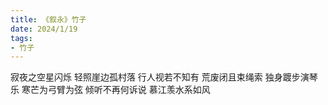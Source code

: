 ```yaml
---
title: 《叙永》竹子
date: 2024/1/19
tags:
- 竹子 
---
```

寂夜之空星闪烁
轻照崖边孤村落
行人视若不知有
荒废闭且束绳索
独身踱步演琴乐
寒芒为弓臂为弦
倾听不再何诉说
慕江羡水系如风
